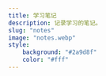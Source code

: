 ```yaml
---
title: 学习笔记
description: 记录学习的笔记。
slug: "notes"
image: "notes.webp"
style:
    background: "#2a9d8f"
    color: "#fff"
---
```

